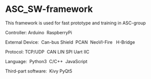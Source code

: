 # ASC_SW-framework
This framework is used for fast prototype and training in ASC-group

Controller: 
  Arduino
  RaspberryPi

External Device:
  Can-bus Shield
  PCAN
  NeoVI-Fire
    H-Bridge
    
Protocol:
  TCP/UDP
  CAN
  LIN
  SPI
  Uart
  IIC
  
Language:
  Python3
  C/C++
  JavaScript
 
Third-part software:
  Kivy
  PyQt5
  

  
